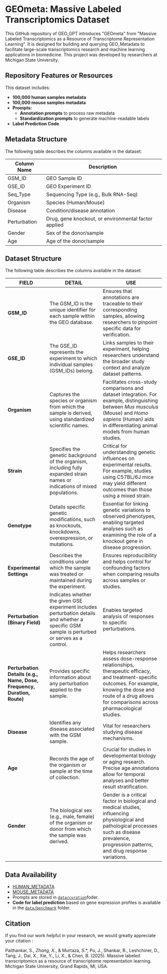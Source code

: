 # **GEOmeta: Massive Labeled Transcriptomics Dataset**

This GitHub repository of GEO_GPT introduces "GEOmeta" from "Massive Labeled Transcriptomics as a Resource of Transcriptome Representation Learning". 
It is designed for building and querying GEO_Metadata to facilitate large-scale transcriptomics research and machine learning applications in biomedicine.
This project was developed by researchers at Michigan State University.

## **Repository Features or Resources**
This dataset includes:

- **100,000 human samples metadata**
- **100,000 mouse samples metadata**
- **Prompts:**
  - **Annotation prompts** to process raw metadata
  - **Standardization prompts** to generate machine-readable labels
- **Label Prediction Code**

## **Metadata Structure**
The following table describes the columns available in the dataset:

| **Column Name**  | **Description** |
|------------------|----------------|
| GSM_ID          | GEO Sample ID   |
| GSE_ID          | GEO Experiment ID |
| Seq_Type        | Sequencing Type (e.g., Bulk RNA-Seq) |
| Organism        | Species (Human/Mouse) |
| Disease         | Condition/disease annotation |
| Perturbation    | Drug, gene knockout, or environmental factor applied |
| Gender          | Sex of the donor/sample |
| Age             | Age of the donor/sample |

## **Dataset Structure**
The following table describes the columns available in the dataset:

| **FIELD**                  | **DETAIL**                                                                 | **USE** |
|----------------------------|---------------------------------------------------------------------------|---------|
| **GSM_ID**                 | The GSM_ID is the unique identifier for each sample within the GEO database. | Ensures that annotations are traceable to their corresponding samples, allowing researchers to pinpoint specific data for verification. |
| **GSE_ID**                 | The GSE_ID represents the experiment to which individual samples (GSM_IDs) belong. | Links samples to their experiment, helping researchers understand the broader study context and analyze dataset patterns. |
| **Organism**               | Captures the species or organism from which the sample is derived, using standardized scientific names. | Facilitates cross-study comparisons and dataset integration. For example, distinguishing between *Mus musculus* (Mouse) and *Homo sapiens* (Human) aids in differentiating animal models from human studies. |
| **Strain**                 | Specifies the genetic background of the organism, including fully expanded strain names or indications of mixed populations. | Critical for understanding genetic influences on experimental results. For example, studies using C57BL/6J mice may yield different outcomes than those using a mixed strain. |
| **Genotype**               | Details specific genetic modifications, such as knockouts, knockdowns, overexpression, or mutations. | Essential for linking genetic variations to observed phenotypes, enabling targeted analyses such as examining the role of a knockout gene in disease progression. |
| **Experimental Settings**  | Describes the conditions under which the sample was treated or maintained during the experiment. | Ensures reproducibility and helps control for confounding factors when comparing results across samples or studies. |
| **Perturbation (Binary Field)** | Indicates whether the given GSE experiment includes perturbation details and whether a specific GSM sample is perturbed or serves as a control. | Enables targeted analysis of responses to specific perturbations. |
| **Perturbation Details (e.g., Name, Dose, Frequency, Duration, Route)** | Provides specific information about any perturbation applied to the sample. | Helps researchers assess dose-response relationships, therapeutic efficacy, and treatment-specific outcomes. For example, knowing the dose and route of a drug allows for comparisons across pharmacological studies. |
| **Disease**                | Identifies any disease associated with the GSM sample. | Vital for researchers studying disease mechanisms. |
| **Age**                    | Records the age of the organism or sample at the time of collection. | Crucial for studies in developmental biology or aging research. Precise age annotations allow for temporal analyses and better result stratification. |
| **Gender**                 | The biological sex (e.g., male, female) of the organism or donor from which the sample was derived. | Gender is a critical factor in biological and medical studies, influencing physiological and pathological processes such as disease prevalence, progression patterns, and drug response variations. |



## **Data Availability**
- [HUMAN_METADATA](ANNOTATED_METADATA_HUMANSAMPLES.xlsx)
- [MOUSE_METADATA](ANNOTATED_METADATA_HUMANSAMPLES.xlsx)
- Prompts are stored in [`data/curation`](data/code/curation)foder.
-  **Code for label prediction** based on gene expression profiles is available in the [`data/benchmark`](data/code/benchmark) folder.


## **Citation**
If you find our work helpful in your research, we would greatly appreciate your citation :

Paithankar, S.*, Zhang, X.*, & Murtaza, S.*, Pu, J., Shankar, R., Leshchiner, D., Tang, J., Dai, X., Xie, Y., Li, X., & Chen, B. (2025). Massive labeled transcriptomics as a resource of transcriptome representation learning. Michigan State University, Grand Rapids, MI, USA.



